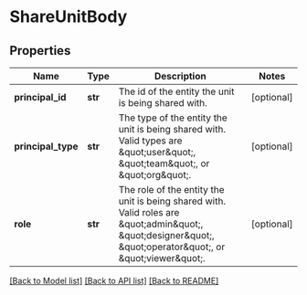 # ShareUnitBody

## Properties
Name | Type | Description | Notes
------------ | ------------- | ------------- | -------------
**principal_id** | **str** | The id of the entity the unit is being shared with. | [optional] 
**principal_type** | **str** | The type of the entity the unit is being shared with. Valid types are \&quot;user\&quot;, \&quot;team\&quot;, or \&quot;org\&quot;. | [optional] 
**role** | **str** | The role of the entity the unit is being shared with. Valid roles are \&quot;admin\&quot;, \&quot;designer\&quot;, \&quot;operator\&quot;, or \&quot;viewer\&quot;. | [optional] 

[[Back to Model list]](../README.md#documentation-for-models) [[Back to API list]](../README.md#documentation-for-api-endpoints) [[Back to README]](../README.md)

